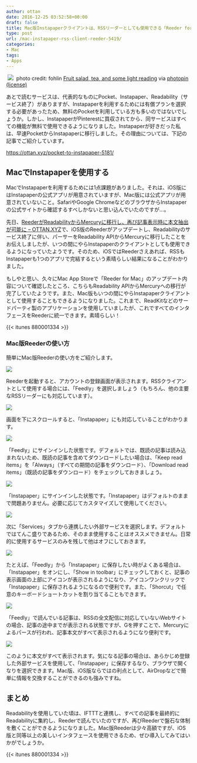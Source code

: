 ```yaml
---
author: ottan
date: 2016-12-25 03:52:58+00:00
draft: false
title: Mac版Instapaperクライアントは、RSSリーダーとしても使用できる「Reeder for Mac」がオススメ
type: post
url: /mac-instapaper-rss-client-reeder-5419/
categories:
- Mac
tags:
- Apps
---
```


 ![](/images/2016/12/161225-585f3d492be83.jpg)
 photo credit: fohlin [Fruit salad, tea, and some light reading](http://www.flickr.com/photos/31349545@N00/4507360273) via [photopin](http://photopin.com) [(license)](https://creativecommons.org/licenses/by-nc/2.0/) 



あとで読むサービスは、代表的なものにPocket、Instapaper、Readability（サービス終了）がありますが、Instapaperを利用するためには有償プランを選択する必要があったため、無料のPocketを利用している方も多いのではないでしょうか。しかし、InstapaperがPinterestに買収されてから、同サービスはすべての機能が無料で使用できるようになりました。Instapaperが好きだった私は、早速PocketからInstapaperに移行しました。その理由については、下記の記事でご紹介しています。



https://ottan.xyz/pocket-to-instapaper-5181/



## MacでInstapaperを使用する





MacでInstapaperを利用するためには1点課題がありました。それは、iOS版にはInstapaperの公式アプリが用意されていますが、Mac版には公式アプリが用意されていないこと。SafariやGoogle ChromeなどのブラウザからInstapaperの公式サイトから確認するすべしかないと思い込んでいたのですが…。





先日、[ReederがReadabilityからMercuryに移行し、再び記事表示時に本文抽出が可能に – OTTAN.XYZ](/reeder-usage-with-mercury-feedly-5399/)で、iOS版のReederがアップデートし、Readabilityのサービス終了に伴い、パーサーをReadability APIからMercuryに移行したことをお伝えしましたが、いつの間にやらInstapaperのクライアントとしても使用できるようになっていたようです。そのため、iOSではReederさえあれば、RSSもInstapaperも1つのアプリで完結するという素晴らしい結果になることがわかりました。





もしやと思い、久々にMac App Storeで「Reeder for Mac」のアップデート内容について確認したところ、こちらもReadability APIからMercuryへの移行が完了していたようです。また、Mac版もいつの間にやらInstapaperクライアントとして使用することもできるようになりました。これまで、ReadKitなどのサードパーティ製のアプリケーションを使用していましたが、これですべてのインタフェースをReederに統一できます。素晴らしい！



{{< itunes 880001334 >}}



### Mac版Reederの使い方





簡単にMac版Reederの使い方をご紹介します。





![](/images/2016/12/161225-585f3d60cb676.png)






Reederを起動すると、アカウントの登録画面が表示されます。RSSクライアントとして使用する場合には、「Feedly」を選択しましょう（もちろん、他の主要なRSSリーダーにも対応しています）。





![](/images/2016/12/161225-585f3d652566b.png)






画面を下にスクロールすると、「Instapaper」にも対応していることがわかります。





![](/images/2016/12/161225-585f3d69c7099.png)






「Feedly」にサインインした状態です。デフォルトでは、既読の記事は読み込まれないため、既読の記事を含めてダウンロードしたい場合は、「Keep read items」を「Always」（すべての期間の記事をダウンロード）、「Download read items」（既読の記事をダウンロード）をチェックしておきましょう。





![](/images/2016/12/161225-585f3d73c9ff5.png)






「Instapaper」にサインインした状態です。「Instapaper」はデフォルトのままで問題ありません。必要に応じてカスタマイズして使用してください。





![](/images/2016/12/161225-585f3d7995098.png)






次に「Services」タブから連携したい外部サービスを選択します。デフォルトではてんこ盛りであるため、そのまま使用することはオススメできません。日常的に使用するサービスのみを残して他はオフにしておきます。





![](/images/2016/12/161225-585f3d7eb6031.png)






たとえば、「Feedly」から「Instapaper」に保存したい時がよくある場合は、「Instapaper」をオンにし、「Show in toolbar」にチェックしておくと、記事の表示画面の上部にアイコンが表示されるようになり、アイコンワンクリックで「Instapaper」に保存されるようになるので便利です。また、「Shorcut」で任意のキーボードショートカットを割り当てることもできます。





![](/images/2016/12/161225-585f3d83eb408.png)






「Feedly」で読んでいる記事は、RSSの全文配信に対応していないWebサイトの場合、記事の途中までが表示される状態ですが、Gを押すことで、Mercuryによるパースが行われ、記事本文がすべて表示されるようになり便利です。





![](/images/2016/12/161225-585f3d8b021e8.png)






このように本文がすべて表示されます。気になる記事の場合は、あらかじめ登録した外部サービスを使用して、「Instapaper」に保存するなり、ブラウザで開くなりを選択できます。Mac版、iOS版ならではの利点として、AirDropなどで簡単に情報を交換することができるのも強みですね。





## まとめ





Readabilityを使用していた頃は、IFTTTと連携し、すべての記事を最終的にReadabilityに集約し、Reederで読んでいたのですが、再びReederで盤石な体制を敷くことができるようになりました。Mac版Reederは少々高額ですが、iOS版と同等以上の美しいインタフェースを使用できるため、ぜひ導入してみてはいかがでしょうか。



{{< itunes 880001334 >}}
